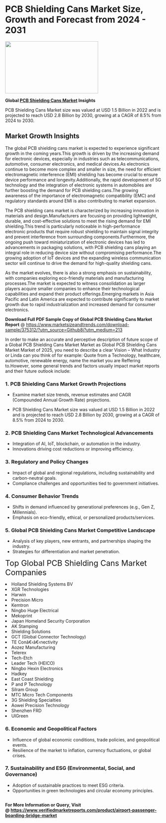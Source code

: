<H1>PCB Shielding Cans Market Size, Growth and Forecast from 2024 - 2031</H1><img class="aligncenter size-medium wp-image-584254" src="https://thirdeyenews.in/wp-content/uploads/2024/09/Global-Market-Research-300x168.jpeg" alt="" width="300" height="168" /><p><strong>Global&nbsp;<a href="https://www.marketsizeandtrends.com/download-sample/375312/?utm_source=Github8j?utm_medium=213">PCB Shielding Cans Market</a> Insights</strong></p><p>PCB Shielding Cans Market size was valued at USD 1.5 Billion in 2022 and is projected to reach USD 2.8 Billion by 2030, growing at a CAGR of 8.5% from 2024 to 2030.</p><p><h2>Market Growth Insights</h2> <p>The global PCB shielding cans market is expected to experience significant growth in the coming years.This growth is driven by the increasing demand for electronic devices, especially in industries such as telecommunications, automotive, consumer electronics, and medical devices.As electronics continue to become more complex and smaller in size, the need for efficient electromagnetic interference (EMI) shielding has become crucial to ensure device performance and longevity.Additionally, the rapid development of 5G technology and the integration of electronic systems in automobiles are further boosting the demand for PCB shielding cans.The growing awareness of the importance of electromagnetic compatibility (EMC) and regulatory standards around EMI is also contributing to market expansion.</p> <p>The PCB shielding cans market is characterized by increasing innovation in materials and design.Manufacturers are focusing on providing lightweight, durable, and cost-effective solutions to meet the rising demand for EMI shielding.This trend is particularly noticeable in high-performance electronic products that require robust shielding to maintain signal integrity and prevent interference from surrounding components.Furthermore, the ongoing push toward miniaturization of electronic devices has led to advancements in packaging solutions, with PCB shielding cans playing an integral role in reducing device size without compromising performance.The growing adoption of IoT devices and the expanding wireless communication sector will continue to drive the demand for high-quality shielding cans.</p> <p>As the market evolves, there is also a strong emphasis on sustainability, with companies exploring eco-friendly materials and manufacturing processes.The market is expected to witness consolidation as larger players acquire smaller companies to enhance their technological capabilities and expand their product offerings.Emerging markets in Asia Pacific and Latin America are expected to contribute significantly to market growth due to rapid industrialization and increased demand for consumer electronics.</p> <p><span class=""><strong>Download Full PDF Sample Copy of Global PCB Shielding Cans Market Report</strong> @ <a href="https://www.marketsizeandtrends.com/download-sample/375312/?utm_source=Github8j?utm_medium=213" target="_blank">https://www.marketsizeandtrends.com/download-sample/375312/?utm_source=Github8j?utm_medium=213</a></span></p><p>In order to make an accurate and perceptive description of future scope of a Global&nbsp;PCB Shielding Cans Market Market as Global&nbsp;PCB Shielding Cans Market Market of 2025, you need to describe a clear Vision &ndash; What Industry or Linda can you think of for example: Quote from a Technology, healthcare, automotive, renewable energy, name the market you are Reffering to.However, some general trends and factors usually impact market reports and their future outlook include:</p><h3>1.&nbsp;<strong>PCB Shielding Cans Market Growth Projections</strong></h3><ul><li>Examine market size trends, revenue estimates and CAGR (Compounded Annual Growth Rate) projections.</li><li><p>PCB Shielding Cans Market size was valued at USD 1.5 Billion in 2022 and is projected to reach USD 2.8 Billion by 2030, growing at a CAGR of 8.5% from 2024 to 2030.</p></li></ul><h3>2.&nbsp;<strong>PCB Shielding Cans Market Technological Advancements</strong></h3><ul><li>Integration of AI, IoT, blockchain, or automation in the industry.</li><li>Innovations driving cost reductions or improving efficiency.</li></ul><h3>3.&nbsp;<strong>Regulatory and Policy Changes</strong></h3><ul><li>Impact of global and regional regulations, including sustainability and carbon-neutral goals.</li><li>Compliance challenges and opportunities tied to government initiatives.</li></ul><h3>4.&nbsp;<strong>Consumer Behavior Trends</strong></h3><ul><li>Shifts in demand influenced by generational preferences (e.g., Gen Z, Millennials).</li><li>Emphasis on eco-friendly, ethical, or personalized products/services.</li></ul><h3>5.&nbsp;<strong>Global PCB Shielding Cans Market Competitive Landscape</strong></h3><ul><li>Analysis of key players, new entrants, and partnerships shaping the industry.</li><li>Strategies for differentiation and market penetration.</li></ul><p data-pm-slice="1 1 []"><span style="color: inherit; font-family: inherit; font-size: 25px;">Top Global PCB Shielding Cans Market Companies</span></p><div class="" data-test-id=""><p><li>Holland Shielding Systems BV</li><li> XGR Technologies</li><li> Harwin</li><li> Precision Micro</li><li> Kemtron</li><li> Ningbo Huge Electrical</li><li> Mekoprint</li><li> Japan Homeland Security Corporation</li><li> AK Stamping</li><li> Shielding Solutions</li><li> GCT (Global Connector Technology)</li><li> TE Conâ€‹â€‹nectivity</li><li> Aozez Manufacturing</li><li> Telerex</li><li> Tech-Etch</li><li> Leader Tech (HEICO)</li><li> Ningbo Hexin Electronics</li><li> Hadkey</li><li> East Coast Shielding</li><li> P and P Technology</li><li> Silram Group</li><li> MTC Micro Tech Components</li><li> 3G Shielding Specialties</li><li> Aowei Precision Technology</li><li> Shenzhen FRD</li><li> UIGreen</li></p></div><h3>6.&nbsp;<strong>Economic and Geopolitical Factors</strong></h3><ul><li>Influence of global economic conditions, trade policies, and geopolitical events.</li><li>Resilience of the market to inflation, currency fluctuations, or global crises.</li></ul><h3>7.&nbsp;<strong>Sustainability and ESG (Environmental, Social, and Governance)</strong></h3><ul><li>Adoption of sustainable practices to meet ESG criteria.</li><li>Opportunities in green technologies and circular economy principles.</li></ul><h2><strong style="font-size: 14px;">For More Information or Query, Visit @&nbsp;</strong><a style="background-color: #ffffff; font-size: 14px;" href="https://www.marketsizeandtrends.com/report/pcb-shielding-cans-market/" target="_blank">https://www.verifiedmarketreports.com/product/airport-passenger-boarding-bridge-market</a></h2>